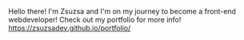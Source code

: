 Hello there! 
I'm Zsuzsa and I'm on my journey to become a front-end webdeveloper!
Check out my portfolio for more info!
https://zsuzsadev.github.io/portfolio/
